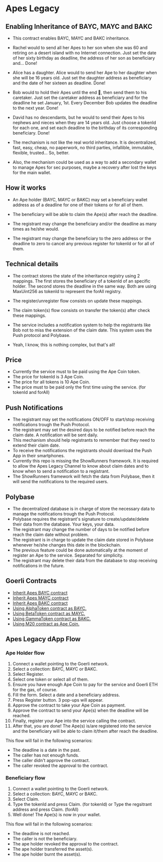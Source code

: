 # Apes Legacy 

## Enabling Inheritance of BAYC, MAYC and BAKC

 - This contract enables BAYC, MAYC and BAKC inheritance.
    
 - Rachel would to send all her Apes to her son when she was 60 and retiring on a desert island
   with no Internet connection. Just set the date of her sixty birthday as deadline, the address
   of her son as beneficiary and... Done!
   
 - Alice has a daughter. Alice would to send her Ape to her daughter when she will be 16 years
   old. Just set the daughter address as beneficiary and the date of her sixteen as deadline. Done!
   
 - Bob would to hold their Apes until the end 💎, then send them to his caretaker. Just set the
   caretaker address as beneficiary and for the deadline he set January, 1st. Every December Bob
   updates the deadline to the next year. Done!
   
 - David has no descendants, but he would to send their Apes to his nephews and nieces when they
   are 14 years old. Just choose a tokenId for each one, and set each deadline to the birthday of
   its corresponding beneficiary. Done!
   
 - The mechanism is not like the real world inheritance. It is decentralized, fast, easy,
   cheap, no paperwork, no third parties, infallible, immutable, flexible, trusted... So, better.
 
 - Also, the mechanism could be used as a way to add a secondary wallet to manage Apes for sec
   purposes, maybe a recovery after lost the keys for the main wallet.

## How it works

 - An Ape holder (BAYC, MAYC or BAKC) may set a beneficiary wallet address as of a deadline for 
   one of their tokens or for all of them.

 - The beneficiary will be able to claim the Ape(s) after reach the deadline.

 - The registrant may change the beneficiary and/or the deadline as many times as he/she would.

 - The registrant may change the beneficiary to the zero address or the deadline to zero to cancel
any previous register for tokenId or for all of them.

## Technical details

 - The contract stores the state of the inheritance registry using 2 mappings. The first stores
   the beneficiary of a tokenId of an specific holder. The second stores the deadline in the same
   way. Both are using MaxUint256 as tokenId to represent the forAll registry.
   
 - The register/unregister flow consists on update these mappings.
 - The claim token(s) flow consists on transfer the token(s) after check these mappings.
 
 - The service includes a notification system to help the registrants like Bob not to miss the
   extension of the claim date. This system uses the Push protocol and Polybase.
 
 - Yeah, I know, this is nothing complex, but that's all!

## Price

 - Currently the service must to be paid using the Ape Coin token.
 - The price for tokenId is 3 Ape Coin.
 - The price for all tokens is 10 Ape Coin.
 - The price must to be paid only the first time using the service. (for tokenId and forAll)
 
 ## Push Notifications 
 
 - The registrant may set the notifications ON/OFF to start/stop receiving notifications trough the Push Protocol.
 - The registrant may set the desired days to be notified before reach the claim date. A notification will be sent daily.
 - This mechanism should help registrants to remember that they need to extend their claim date.
 - To receive the notifications the registrants should download the Push App in their smartphones.
 - Currently this repo is missing the ShowRunners framework. It is required to allow the Apes Legacy Channel to know 
   about claim dates and to know when to send a notification to a registrant.
 - The ShowRunners framework will fetch the data from Polybase, then it will send the notifications to the required users.
 
 ## Polybase
 
 - The decentralized database is in charge of store the necessary data to manage the notifications trough the Push Protocol.
 - Polybase requires the registrant's signature to create/update/delete their data from the database. Your keys, your data.  
 - The registrant may change the number of days to be notified before reach the claim date without problem.
 - The registrant is in charge to update the claim date stored in Polybase whenever he/she changes this date in the blockchain.
 - The previous feature could be done automatically at the moment of register an Ape to the service. Separated for simplicity.
 - The registrant may delete their data from the database to stop receiving notifications in the future.

## Goerli Contracts


-  [Inherit Apes BAYC contract](https://goerli.etherscan.io/address/0x7CD10B154BC11Dd0Dd2f51435D4802F8bCAF35b5)
-  [Inherit Apes MAYC contract](https://goerli.etherscan.io/address/0xe667745d7551c01B96b143C350E49C2C4816573f)
-  [Inherit Apes BAKC contract](https://goerli.etherscan.io/address/0xA73CB0f4A8e4e4501157D5673373221DD2cBEd33)
 - [Using AlphaToken contract as BAYC.](https://goerli.etherscan.io/address/0xF40299b626ef6E197F5d9DE9315076CAB788B6Ef)
 - [Using BetaToken contract as MAYC.](https://goerli.etherscan.io/address/0x3f228cBceC3aD130c45D21664f2C7f5b23130d23)
 - [Using GammaToken contract as BAKC.](https://goerli.etherscan.io/address/0xd60d682764Ee04e54707Bee7B564DC65b31884D0)
 - [Using M20 contract as Ape Coin.](https://goerli.etherscan.io/address/0x328507DC29C95c170B56a1b3A758eB7a9E73455c)

## Apes Legacy dApp Flow

### Ape Holder flow 

 1. Connect a wallet pointing to the Goerli network.
 1. Select a collection: BAYC, MAYC or BAKC.
 1. Select Register.
 1. Select one token or select all of them.
 1. Ensure you have enough Ape Coin to pay for the service and Goerli ETH for the gas, of course.
 1. Fill the form. Select a date and a beneficiary address.
 1. Press Register button. 3 pop-ups will appear.
 1. Approve the contract to take your Ape Coin as payment.
 1. Approve the contract to send your Ape(s) when the deadline will be reached.
 1. Finally, register your Ape into the service calling the contract.
 1. After that, you are done! The Ape(s) is/are registered into the service and the beneficiary 
    will be able to claim it/them after reach the deadline.
 
This flow will fail in the following scenarios:
- The deadline is a date in the past.
- The caller has not enough funds.
- The caller didn't approve the contract.
- The caller revoked the approval to the contract.
 
### Beneficiary flow

 1. Connect a wallet pointing to the Goerli network.
 1.	Select a collection: BAYC, MAYC or BAKC.
 1. Select Claim.
 1. Type the tokenId and press Claim. (for tokenId) or Type the regsitrant address and press Claim. (forAll)
 1. Well done! The Ape(s) is now in your wallet.
 
This flow will fail in the following scenarios:
- The deadline is not reached.
- The caller is not the beneficiary.
- The ape holder revoked the approval to the contract.
- The ape holder transferred the asset(s).
- The ape holder burnt the asset(s).
